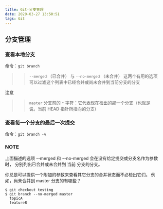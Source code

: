 ```yaml
---
title: Git-分支管理
date: 2020-03-27 13:50:51
tags: Git
---
```

## 分支管理

### 查看本地分支
命令：`git branch` 
>> `--merged` （已合并） 与 `--no-merged` （未合并） 这两个有用的选项可以过滤这个列表中已经合并或尚未合并到当前分支的分支

注意 
>> `master` 分支前的 `*` 字符：它代表现在检出的那一个分支（也就是说，当前 HEAD 指针所指向的分支）

### 查看每一个分支的最后一次提交
命令：`git branch -v`

### NOTE
上面描述的选项 --merged 和 --no-merged 会在没有给定提交或分支名作为参数时， 分别列出已合并或未合并到 当前 分支的分支。

你总是可以提供一个附加的参数来查看其它分支的合并状态而不必检出它们。 例如，尚未合并到 master 分支的有哪些？
```
$ git checkout testing
$ git branch --no-merged master
  topicA
  featureB
```
